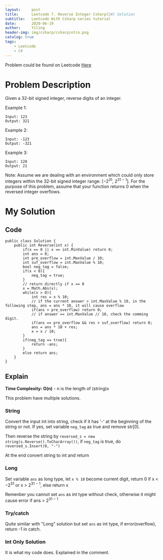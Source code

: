 ```yaml
---
layout:     post
title:      Leetcode 7. Reverse Integer Csharp(C#) Solution
subtitle:   Leetcode With Csharp series tutorial
date:       2020-06-19
author:     Yiling
header-img: img/csharp/csharpintro.png
catalog: true
tags:
    - Leetcode
    - C#
---
```


Problem could be found on Leetcode [Here](https://leetcode.com/problems/reverse-integer/)

# Problem Description

Given a 32-bit signed integer, reverse digits of an integer.

Example 1:
```
Input: 123
Output: 321
```
Example 2:
```
Input: -123
Output: -321
```
Example 3:
```
Input: 120
Output: 21
```
Note:
Assume we are dealing with an environment which could only store integers within the 32-bit signed integer range: [−2<sup>31</sup>,  2<sup>31 − 1</sup>]. For the purpose of this problem, assume that your function returns 0 when the reversed integer overflows.

# My Solution

## Code
```
public class Solution {
    public int Reverse(int x) {
        if(x == 0 || x == int.MinValue) return 0;
        int ans = 0;
        int pre_overflow = int.MaxValue / 10;
        int suf_overflow = int.MaxValue % 10;
        bool neg_tag = false;
        if(x < 0){
            neg_tag = true;
        }
        // return directly if x == 0
        x = Math.Abs(x);
        while(x > 0){
            int res = x % 10;
            // if the current answer > int.MaxValue % 10, in the following step, ans = ans * 10, it will cause overflow
            if(ans > pre_overflow) return 0;
            // if answer == int.MaxValue // 10, check the comming digit.
            if(ans == pre_overflow && res > suf_overflow) return 0;
            ans = ans * 10 + res;
            x = x / 10;
        }
        if(neg_tag == true){
            return -ans;
        }
        else return ans;
    }
}
```

## Explain

**Time Complexity: O(n)** - n is the length of (string)x

This problem have multiple solutions.

### String

Convert the input int into string, check if it has '-' at the beginning of the string or not. If yes, set variable ```neg_tag``` as true and remove str[0].

Then reverse the string by ```reversed_s = new string(s.Reverse().ToCharArray())```, if ```neg_tag``` is true, do ```reversed_s.Insert(0, "-")```

At the end convert string to int and return

### Long
Set variable ```ans``` as long type, let ``x % 10`` become current digit, return 0 if x < −2<sup>31</sup> or x > 2<sup>31 − 1</sup>, else return x

Remenber you cannot set ```ans``` as int type without check, otherwise it might cause error if ans > 2<sup>31 − 1</sup>

### Try/catch

Quite similar with "Long" solution but set ```ans``` as int type, if error(overflow), return -1 in catch.

### Int Only Solution

It is what my code does. Explained in the comment.